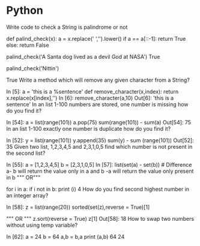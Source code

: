 # Python
Write code to check a String is palindrome or not

def palind_check(x):
    a = x.replace(' ','').lower()
    if a == a[::-1]:
        return True
    else:
        return False

palind_check('A Santa dog lived as a devil God at NASA')
True

palind_check('Nittin')

True
Write a method which will remove any given character from a String?

In [5]:
a = 'this is a %sentence'
def remove_character(x,index):
    return x.replace(x[index],'')
In [6]:
remove_character(a,10)
Out[6]:
'this is a sentence'
In an list 1-100 numbers are stored, one number is missing how do you find it?

In [54]:
a = list(range(101))
a.pop(75)
sum(range(101)) - sum(a)
Out[54]:
75
In an list 1-100 exactly one number is duplicate how do you find it?

In [52]:
y = list(range(101))
y.append(35)
sum(y) - sum (range(101))
Out[52]:
35
Given two list, 1,2,3,4,5 and 2,3,1,0,5 find which number is not present in the second list?

In [55]:
a = [1,2,3,4,5]
b = [2,3,1,0,5]
In [57]:
list(set(a) - set(b)) # Difference a- b will return the value only in a and b -a will return the value only present in b
""" OR"""

for i in a:
    if i not in b:
        print (i)
4
How do you find second highest number in an integer array?

In [58]:
z = list(range(20))
sorted(set(z),reverse = True)[1]

""" OR """
z.sort(reverse = True)
z[1]
Out[58]:
18
How to swap two numbers without using temp variable?

In [62]:
a = 24
b = 64
a,b = b,a 
print (a,b)
64 24
